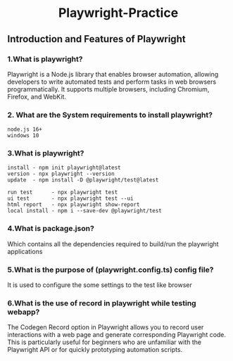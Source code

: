 # <p align="center">Playwright-Practice</p>

## Introduction and Features of Playwright

### 1.What is playwright?
Playwright is a Node.js library that enables browser automation, allowing developers to write automated tests and perform tasks in web browsers programmatically. It supports multiple browsers, including Chromium, Firefox, and WebKit.
### 2. What are the System requirements to install playwright?
	node.js 16+
	windows 10
### 3.What is playwright?
	install - npm init playwright@latest
	version - npx playwright --version
	update  - npm install -D @playwright/test@latest
			
	run test      - npx playwright test		
	ui test       - npx playwright test --ui		
	html report   - npx playwright show-report
	local install - npm i --save-dev @playwright/test


### 4.What is package.json?
Which contains all the dependencies required to build/run the playwright applications

### 5.What is the purpose of (playwright.config.ts) config file?
It is used to configure the some settings to the test like browser

### 6.What is the use of record in playwright while testing webapp?
The Codegen Record option in Playwright allows you to record user interactions with a web page and generate corresponding Playwright code. This is particularly useful for beginners who are unfamiliar with the Playwright API or for quickly prototyping automation scripts.
